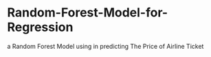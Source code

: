 # Random-Forest-Model-for-Regression
a Random Forest Model using in predicting The Price of Airline Ticket 
